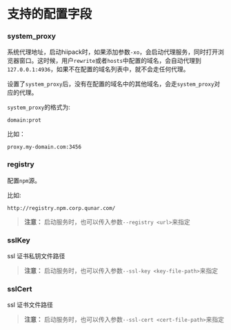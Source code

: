 # 支持的配置字段

### system_proxy

系统代理地址，启动hiipack时，如果添加参数`-xo`，会启动代理服务，同时打开浏览器窗口。这时候，用户`rewrite`或者`hosts`中配置的域名，会自动代理到`127.0.0.1:4936`，如果不在配置的域名列表中，就不会走任何代理。

设置了`system_proxy`后，没有在配置的域名中的其他域名，会走`system_proxy`对应的代理。

`system_proxy`的格式为:

```
domain:prot
```

比如：

```
proxy.my-domain.com:3456
```

### registry

配置`npm`源。

比如:

```
http://registry.npm.corp.qunar.com/
```

> **注意：** 启动服务时，也可以传入参数`--registry <url>`来指定


### sslKey

ssl 证书私钥文件路径

> **注意：** 启动服务时，也可以传入参数`--ssl-key <key-file-path>`来指定

### sslCert

ssl 证书文件路径

> **注意：** 启动服务时，也可以传入参数`--ssl-cert <cert-file-path>`来指定

